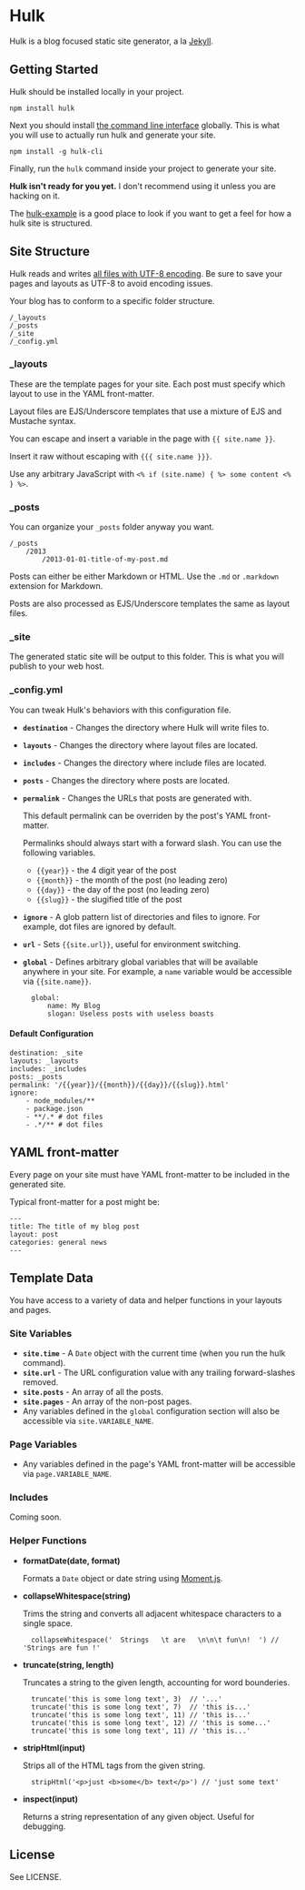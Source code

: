 # Hulk

Hulk is a blog focused static site generator, a la [Jekyll](http://jekyllrb.com).

## Getting Started

Hulk should be installed locally in your project.

	npm install hulk

Next you should install [the command line interface](http://github.com/jpoehls/hulk-cli/) globally. This is what you
will use to actually run hulk and generate your site.

	npm install -g hulk-cli

Finally, run the `hulk` command inside your project to generate your site.

**Hulk isn't ready for you yet.** I don't recommend using it unless you are hacking on it.

The [hulk-example](http://github.com/jpoehls/hulk-example) is a good place to look if you want to
get a feel for how a hulk site is structured.

## Site Structure

Hulk reads and writes [all files with UTF-8 encoding](http://www.utf8everywhere.org/). Be sure to save your pages and layouts as UTF-8 to avoid encoding issues.

Your blog has to conform to a specific folder structure.

	/_layouts
	/_posts
	/_site
	/_config.yml

### _layouts

These are the template pages for your site. Each post must specify which layout to use
in the YAML front-matter.

Layout files are EJS/Underscore templates that use a mixture of EJS and Mustache syntax.

You can escape and insert a variable in the page with `{{ site.name }}`.

Insert it raw without escaping with `{{{ site.name }}}`.

Use any arbitrary JavaScript with `<% if (site.name) { %> some content <% } %>`.

### _posts

You can organize your `_posts` folder anyway you want.

	/_posts
		/2013
			/2013-01-01-title-of-my-post.md

Posts can either be either Markdown or HTML. Use the `.md` or `.markdown` extension for Markdown.

Posts are also processed as EJS/Underscore templates the same as layout files.

### _site

The generated static site will be output to this folder. This is what you will publish
to your web host.

### _config.yml

You can tweak Hulk's behaviors with this configuration file.

- **`destination`** - Changes the directory where Hulk will write files to.
- **`layouts`** - Changes the directory where layout files are located.
- **`includes`** - Changes the directory where include files are located.
- **`posts`** - Changes the directory where posts are located.
- **`permalink`** - Changes the URLs that posts are generated with.

	This default permalink can be overriden by the post's YAML front-matter.
	
	Permalinks should always start with a forward slash. You can use the following variables.

	- `{{year}}` - the 4 digit year of the post
	- `{{month}}` - the month of the post (no leading zero)
	- `{{day}}` - the day of the post (no leading zero)
	- `{{slug}}` - the slugified title of the post

- **`ignore`** - A glob pattern list of directories and files to ignore. For example, dot files are ignored by default.

- **`url`** - Sets `{{site.url}}`, useful for environment switching.

- **`global`** - Defines arbitrary global variables that will be available anywhere in your site. For example, a `name` variable would be accessible via `{{site.name}}`.

		global:
			name: My Blog
			slogan: Useless posts with useless boasts

#### Default Configuration

	destination: _site
	layouts: _layouts
	includes: _includes
	posts: _posts
	permalink: '/{{year}}/{{month}}/{{day}}/{{slug}}.html'
	ignore:
		- node_modules/**
		- package.json
		- **/.* # dot files
		- .*/** # dot files

## YAML front-matter

Every page on your site must have YAML front-matter to be included in the generated site.

Typical front-matter for a post might be:

	---
	title: The title of my blog post
	layout: post
	categories: general news
	---

## Template Data

You have access to a variety of data and helper functions in your layouts and pages.

### Site Variables

- **`site.time`** - A `Date` object with the current time (when you run the hulk command).
- **`site.url`** - The URL configuration value with any trailing forward-slashes removed.
- **`site.posts`** - An array of all the posts.
- **`site.pages`** - An array of the non-post pages.
- Any variables defined in the `global` configuration section will also be accessible via `site.VARIABLE_NAME`. 

### Page Variables

- Any variables defined in the page's YAML front-matter will be accessible via `page.VARIABLE_NAME`.

### Includes

Coming soon.

### Helper Functions

- **formatDate(date, format)**

	Formats a `Date` object or date string using [Moment.js](http://momentjs.com/docs/#/displaying/format/).

- **collapseWhitespace(string)**

	Trims the string and converts all adjacent whitespace characters to a single space.

		collapseWhitespace('  Strings   \t are   \n\n\t fun\n!  ') // 'Strings are fun !'

- **truncate(string, length)**

	Truncates a string to the given length, accounting for word bounderies.

		truncate('this is some long text', 3)  // '...'
		truncate('this is some long text', 7)  // 'this is...'
		truncate('this is some long text', 11) // 'this is...'
		truncate('this is some long text', 12) // 'this is some...'
		truncate('this is some long text', 11) // 'this is...'

- **stripHtml(input)**

	Strips all of the HTML tags from the given string.

		stripHtml('<p>just <b>some</b> text</p>') // 'just some text'

- **inspect(input)**

	Returns a string representation of any given object. Useful for debugging.

## License

See LICENSE.